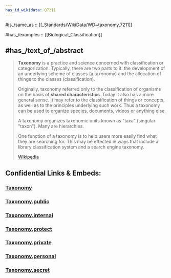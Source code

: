 ```yaml
---
has_id_wikidata: Q7211
---
```


#is_/same_as :: [[_Standards/WikiData/WD~taxonomy,7211]] 

#has_/examples :: [[Biological_Classification]] 

## #has_/text_of_/abstract 

> **Taxonomy** is a practice and science concerned with classification or categorization. 
> Typically, there are two parts to it: the development of an underlying scheme of classes (a taxonomy) 
> and the allocation of things to the classes (classification).
>
> Originally, taxonomy referred only to the classification of organisms on the basis of __shared characteristics__. 
> Today it also has a more general sense. 
> It may refer to the classification of things or concepts, as well as to the principles underlying such work. 
> Thus a taxonomy can be used to organize species, documents, videos or anything else. 
>
> A taxonomy organizes taxonomic units known as "taxa" (singular "taxon"). Many are hierarchies.
>
> One function of a taxonomy is to help users more easily find what they are searching for. 
> This may be effected in ways that include a library classification system and a search engine taxonomy.
>
> [Wikipedia](https://en.wikipedia.org/wiki/Taxonomy) 


## Confidential Links & Embeds: 

### [Taxonomy](/_Standards/bio/Taxonomy.md) 

### [Taxonomy.public](/_public/bio/Taxonomy.public.md) 

### [Taxonomy.internal](/_internal/bio/Taxonomy.internal.md) 

### [Taxonomy.protect](/_protect/bio/Taxonomy.protect.md) 

### [Taxonomy.private](/_private/bio/Taxonomy.private.md) 

### [Taxonomy.personal](/_personal/bio/Taxonomy.personal.md) 

### [Taxonomy.secret](/_secret/bio/Taxonomy.secret.md)

